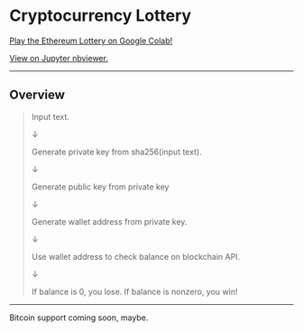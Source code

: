 # Cryptocurrency Lottery

[Play the Ethereum Lottery on Google Colab!](https://colab.research.google.com/drive/1eEcHPSGo5bJJohzPHuLtKdRTBgVLo0ur)

[View on Jupyter nbviewer.](https://nbviewer.jupyter.org/github/jagrajs/Cryptocurrency-Lottery/blob/master/Cryptocurrency_Lottery.ipynb)

---

## Overview

>Input text.
>
>&darr;
>
>Generate private key from sha256(input text).
>
>&darr;
>
> Generate public key from private key
>
>&darr;
>
>Generate wallet address from private key.
>
>&darr;
>
>Use wallet address to check balance on blockchain API.
>
>&darr;
>
>If balance is 0, you lose. If balance is nonzero, you win!

---

Bitcoin support coming soon, maybe.
